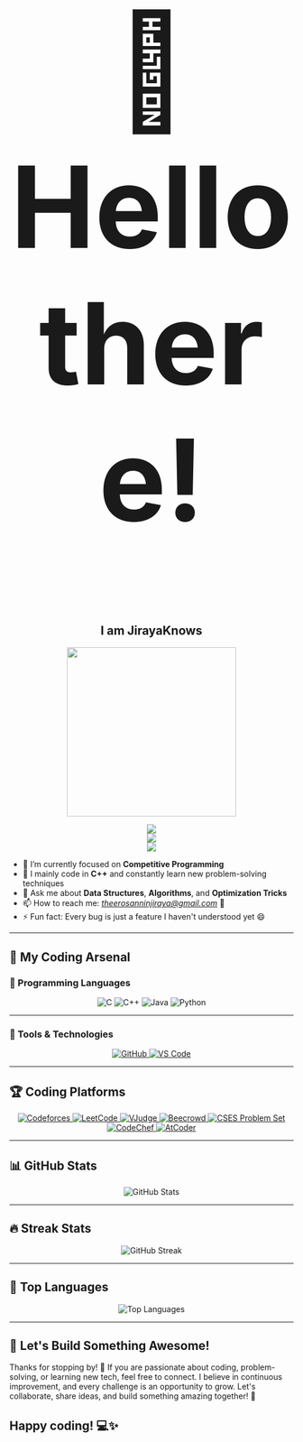 <h1 align="center" style="font-size:200px;">
  👋 Hello there!
</h1>

<h2 align="center">
  I am JirayaKnows
</h2>

<p align="center">
  <img src="https://media1.tenor.com/m/IieZUsqoYCwAAAAd/developer.gif" width="300" />
</p>

<p align="center">
  <img src="https://readme-typing-svg.herokuapp.com?font=Poppins&color=b3e6ff&size=22&center=true&vCenter=true&width=600&lines=C%2B%2B%20|%20Competitive%20Programmer&speed=60&pause=2000" />
  <br />
  <img src="https://readme-typing-svg.herokuapp.com?font=Poppins&color=ccffe6&size=22&center=true&vCenter=true&width=600&lines=Lifelong%20Learner%20|%20Always%20Improving&speed=60&pause=2000" />
  <br />
  <img src="https://readme-typing-svg.herokuapp.com?font=Poppins&color=e6ccff&size=22&center=true&vCenter=true&width=600&lines=Problem%20Solver%20|%20Coding%20Challenges&speed=60&pause=2000" />
</p>


- 🔭 I’m currently focused on **Competitive Programming**
- 🌱 I mainly code in **C++** and constantly learn new problem-solving techniques
- 💬 Ask me about **Data Structures**, **Algorithms**, and **Optimization Tricks**
- 📫 How to reach me: *theerosanninjiraya@gmail.com* 🚀
- ⚡ Fun fact: Every bug is just a feature I haven't understood yet 😄

---

## 🧰 My Coding Arsenal

### 🔹 Programming Languages  
<p align="center">
  <img src="https://img.shields.io/badge/C-%2300599C?style=for-the-badge&logo=c&logoColor=white" alt="C" />
  <img src="https://img.shields.io/badge/C%2B%2B-%2300599C?style=for-the-badge&logo=cplusplus&logoColor=white" alt="C++" />
  <img src="https://img.shields.io/badge/Java-%23ED8B00?style=for-the-badge&logo=openjdk&logoColor=white" alt="Java" />
  <img src="https://img.shields.io/badge/Python-%233776AB?style=for-the-badge&logo=python&logoColor=white" alt="Python" />
</p>


---

### 🔹 Tools & Technologies  
<p align="center">
  <a href="https://github.com/" target="_blank">
    <img src="https://img.shields.io/badge/GitHub-181717?style=for-the-badge&logo=github&logoColor=white" alt="GitHub" />
  </a>
  <a href="https://code.visualstudio.com/" target="_blank">
    <img src="https://img.shields.io/badge/VS%20Code-007ACC?style=for-the-badge&logo=visual-studio-code&logoColor=white" alt="VS Code" />
  </a>
</p>

---

## 🏆 Coding Platforms

<p align="center">
  <a href="https://codeforces.com/profile/JirayaKnows" target="_blank">
    <img src="https://img.shields.io/badge/Codeforces-1F8ACB?style=for-the-badge&logo=codeforces&logoColor=white" alt="Codeforces" />
  </a>
  <a href="https://leetcode.com/u/Jiraya_Sama/" target="_blank">
    <img src="https://img.shields.io/badge/LeetCode-FFA116?style=for-the-badge&logo=leetcode&logoColor=black" alt="LeetCode" />
  </a>
  <a href="https://vjudge.net/user/Souvik_24" target="_blank">
    <img src="https://img.shields.io/badge/VJudge-0A0A0A?style=for-the-badge&logo=code&logoColor=white" alt="VJudge" />
  </a>
  <a href="https://judge.beecrowd.com/en/profile/869638" target="_blank">
    <img src="https://img.shields.io/badge/Beecrowd-6200EE?style=for-the-badge&logo=beecrowd&logoColor=white" alt="Beecrowd" />
  </a>
  <a href="https://cses.fi/problemset/" target="_blank">
    <img src="https://img.shields.io/badge/CSES-0A0A0A?style=for-the-badge&logo=data&logoColor=white" alt="CSES Problem Set" />
  </a>
  <a href="https://www.codechef.com/users/jiraya_106" target="_blank">
    <img src="https://img.shields.io/badge/CodeChef-5B4638?style=for-the-badge&logo=codechef&logoColor=white" alt="CodeChef" />
  </a>
  <a href="https://atcoder.jp/users/jiraya_106" target="_blank">
    <img src="https://img.shields.io/badge/AtCoder-1F8ACB?style=for-the-badge&logo=atcoder&logoColor=white" alt="AtCoder" />
  </a>
</p>

---

## 📊 GitHub Stats

<p align="center">
  <img src="https://github-readme-stats.vercel.app/api?username=JirayaKnows&show_icons=true&theme=radical&count_private=true" alt="GitHub Stats" />
</p>

---

## 🔥 Streak Stats

<p align="center">
  <img src="https://streak-stats.demolab.com/?user=JirayaKnows&theme=radical" alt="GitHub Streak" />
</p>

---

## 🚀 Top Languages

<p align="center">
  <img src="https://github-readme-stats.vercel.app/api/top-langs/?username=JirayaKnows&layout=compact&theme=radical&langs_count=4" alt="Top Languages" />
</p>


---

## 🚀 Let's Build Something Awesome!

Thanks for stopping by! 🌟 If you are passionate about coding, problem-solving, or learning new tech, feel free to connect. I believe in continuous improvement, and every challenge is an opportunity to grow. Let's collaborate, share ideas, and build something amazing together! 🚀

Happy coding! 💻✨
---
